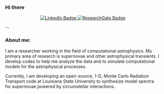 ### Hi there

<!--
<div id="header" align="center">
  <img src="https://media.giphy.com/media/M9gbBd9nbDrOTu1Mqx/giphy.gif" width="100"/>
</div>
-->

<div id="badges" align='center'>
  <a href="https://www.linkedin.com/in/gururaj-wagle">
    <img src="https://img.shields.io/badge/LinkedIn-blue?style=for-the-badge&logo=linkedin&logoColor=white" alt="LinkedIn Badge"/>
  </a>
  <a href="https://www.researchgate.net/profile/Gururaj_Wagle">
    <img src="https://img.shields.io/badge/ResearchGate-green?style=for-the-badge&logo=researchgate&logoColor=white" alt="ResearchGate Badge"/>
  </a>
</div>

<div id="badges" align='center'>
  <img src="https://komarev.com/ghpvc/?username=gururajw&style=flat-square&color=blue" alt=""/>
</div>

--

### About me:

I am a researcher working in the field of computational astrophysics. My primary area of research is supernovae and other astrophysical transients. I develop codes to help me analyze the data and to simulate computational models for the astrophysical processes. 

Currently, I am developing an open-source, 1-D, Monte Carlo Radiation Transport code at Louisiana State University to synthesize model spectra for supernovae powered by circumstellar interactions. 

<!--
**gururajw/gururajw** is a ✨ _special_ ✨ repository because its `README.md` (this file) appears on your GitHub profile.

Here are some ideas to get you started:

- 🔭 I’m currently working on ...
- 🌱 I’m currently learning ...
- 👯 I’m looking to collaborate on ...
- 🤔 I’m looking for help with ...
- 💬 Ask me about ...
- 📫 How to reach me: ...
- 😄 Pronouns: ...
- ⚡ Fun fact: ...
-->
